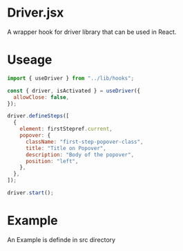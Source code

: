 # Driver.jsx

A wrapper hook for driver library that can be used in React.

# Useage

```js
import { useDriver } from "../lib/hooks";

const { driver, isActivated } = useDriver({
  allowClose: false,
});

driver.defineSteps([
  {
    element: firstStepref.current,
    popover: {
      className: "first-step-popover-class",
      title: "Title on Popover",
      description: "Body of the popover",
      position: "left",
    },
  },
]);

driver.start();
```

# Example

An Example is definde in src directory
